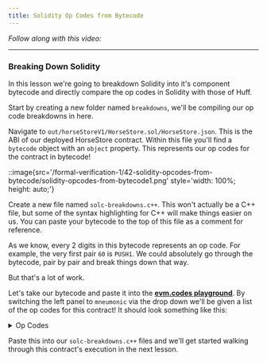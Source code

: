 ```yaml
---
title: Solidity Op Codes from Bytecode
---
```


_Follow along with this video:_

---

### Breaking Down Solidity

In this lesson we're going to breakdown Solidity into it's component bytecode and directly compare the op codes in Solidity with those of Huff.

Start by creating a new folder named `breakdowns`, we'll be compiling our op code breakdowns in here.

Navigate to `out/horseStoreV1/HorseStore.sol/HorseStore.json`. This is the ABI of our deployed HorseStore contract. Within this file you'll find a `bytecode` object with an `object` property. This represents our op codes for the contract in bytecode!

::image{src='/formal-verification-1/42-solidity-opcodes-from-bytecode/solidity-opcodes-from-bytecode1.png' style='width: 100%; height: auto;'}

Create a new file named `solc-breakdowns.c++`. This won't actually be a C++ file, but some of the syntax highlighting for C++ will make things easier on us. You can paste your bytecode to the top of this file as a comment for reference.

As we know, every 2 digits in this bytecode represents an op code. For example, the very first pair `60` is `PUSH1`. We could absolutely go through the bytecode, pair by pair and break things down that way.

But that's a lot of work.

Let's take our bytecode and paste it into the **[evm.codes playground](https://www.evm.codes/playground)**. By switching the left panel to `mneumonic` via the drop down we'll be given a list of the op codes for this contract! It should look something like this:

<details>
<Summary> Op Codes </summary>
```
PUSH1 0x80
PUSH1 0x40
MSTORE
CALLVALUE
DUP1
ISZERO
PUSH1 0x0e
JUMPI
PUSH0
DUP1
REVERT
JUMPDEST
POP
PUSH1 0xa5
DUP1
PUSH2 0x001b
PUSH0
CODECOPY
PUSH0
RETURN
INVALID
PUSH1 0x80
PUSH1 0x40
MSTORE
CALLVALUE
DUP1
ISZERO
PUSH1 0x0e
JUMPI
PUSH0
DUP1
REVERT
JUMPDEST
POP
PUSH1 0x04
CALLDATASIZE
LT
PUSH1 0x30
JUMPI
PUSH0
CALLDATALOAD
PUSH1 0xe0
SHR
DUP1
PUSH4 0xcdfead2e
EQ
PUSH1 0x34
JUMPI
DUP1
PUSH4 0xe026c017
EQ
PUSH1 0x45
JUMPI
JUMPDEST
PUSH0
DUP1
REVERT
JUMPDEST
PUSH1 0x43
PUSH1 0x3f
CALLDATASIZE
PUSH1 0x04
PUSH1 0x59
JUMP
JUMPDEST
PUSH0
SSTORE
JUMP
JUMPDEST
STOP
JUMPDEST
PUSH0
SLOAD
PUSH1 0x40
MLOAD
SWAP1
DUP2
MSTORE
PUSH1 0x20
ADD
PUSH1 0x40
MLOAD
DUP1
SWAP2
SUB
SWAP1
RETURN
JUMPDEST
PUSH0
PUSH1 0x20
DUP3
DUP5
SUB
SLT
ISZERO
PUSH1 0x68
JUMPI
PUSH0
DUP1
REVERT
JUMPDEST
POP
CALLDATALOAD
SWAP2
SWAP1
POP
JUMP
INVALID
LOG2
PUSH5 0x6970667358
INVALID
SLT
KECCAK256
INVALID
ADD
INVALID
PUSH13 0x40d0ed98f16c7769ffde7109d5
INVALID
SWAP16
SWAP14
INVALID
INVALID
BALANCE
PUSH23 0x9a77032ceb92497a64736f6c63430008140033
```
</details>


Paste this into our `solc-breakdowns.c++` files and we'll get started walking through this contract's execution in the next lesson.
